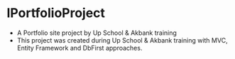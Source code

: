 # IPortfolioProject
- A Portfolio site project by Up School &amp; Akbank training
- This project was created during Up School &amp; Akbank training with MVC, Entity Framework and DbFirst approaches.
